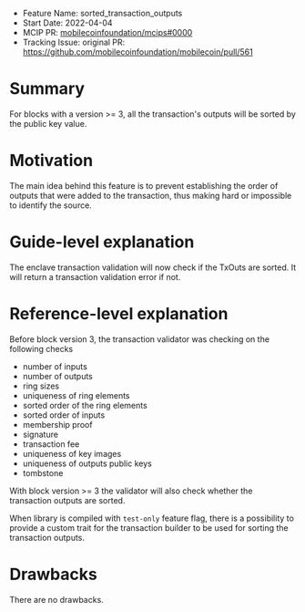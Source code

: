 - Feature Name: sorted_transaction_outputs
- Start Date: 2022-04-04
- MCIP PR: [mobilecoinfoundation/mcips#0000](https://github.com/mobilecoinfoundation/mcips/pull/0000)
- Tracking Issue: original PR: https://github.com/mobilecoinfoundation/mobilecoin/pull/561

# Summary
[summary]: #summary

For blocks with a version >= 3, all the transaction's outputs will be sorted by the public key value.

# Motivation
[motivation]: #motivation

The main idea behind this feature is to prevent establishing the order of outputs that were added to the 
transaction, thus making hard or impossible to identify the source.

# Guide-level explanation
[guide-level-explanation]: #guide-level-explanation

The enclave transaction validation will now check if the TxOuts are sorted.
It will return a transaction validation error if not.

# Reference-level explanation
[reference-level-explanation]: #reference-level-explanation

Before block version 3, the transaction validator was checking on the following checks
* number of inputs
* number of outputs
* ring sizes
* uniqueness of ring elements
* sorted order of the ring elements
* sorted order of inputs
* membership proof
* signature
* transaction fee
* uniqueness of key images
* uniqueness of outputs public keys
* tombstone

With block version >= 3 the validator will also check whether the transaction outputs are sorted. 

When library is compiled with `test-only` feature flag, there is a possibility to provide a custom trait for the transaction
builder to be used for sorting the transaction outputs.

# Drawbacks
[drawbacks]: #drawbacks

There are no drawbacks.

